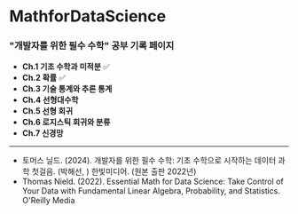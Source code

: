 # MathforDataScience

### "개발자를 위한 필수 수학" 공부 기록 페이지

- **Ch.1 기초 수학과 미적분** ✅
- **Ch.2 확률** ✅
- **Ch.3 기술 통계와 추론 통계**
- **Ch.4 선형대수학**
- **Ch.5 선형 회귀**
- **Ch.6 로지스틱 회귀와 분류**
- **Ch.7 신경망**

---
- 토머스 닐드. (2024). 개발자를 위한 필수 수학: 기초 수학으로 시작하는 데이터 과학 첫걸음. (박해선, ) 한빛미디어. (원본 출판 2022년)
- Thomas Nield. (2022). Essential Math for Data Science: Take Control of Your Data with Fundamental Linear Algebra, Probability, and Statistics. O'Reilly Media

